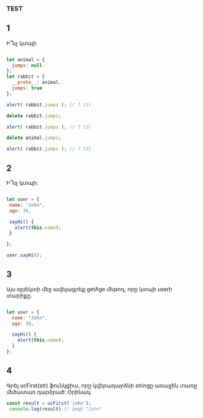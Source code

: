 ### TEST

## 1
Ի՞նչ կտպի

```js story

let animal = {
  jumps: null
};
let rabbit = {
  __proto__: animal,
  jumps: true
};

alert( rabbit.jumps ); // ? (1)

delete rabbit.jumps;

alert( rabbit.jumps ); // ? (2)

delete animal.jumps;

alert( rabbit.jumps ); // ? (3)

```

## 2

Ի՞նչ կտպի: 

 ```js story

let user = {
  name: "John",
  age: 30,

  sayHi() {
    alert(this.name);
  }

};

user.sayHi(); 

```

## 3
Այս օբյեկտի մեջ ավելացրեք getAge մեթոդ, որը կտպի userի տարիքը.

```js story

let user = {
  name: "John",
  age: 30,

  sayHi() {
    alert(this.name);
  }
};

```

## 4 
Գրել ucFirst(str) ֆունկցիա, որը կվերադարձնի stringը առաջին տառը մեծատառ դարձրած: Օրինակ

```js story
const result = ucFirst('john');
 console.log(result) // կտպի "John"
```
